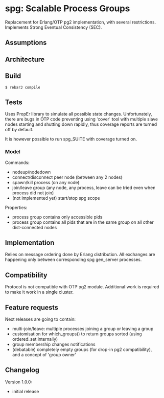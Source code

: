 spg: Scalable Process Groups
=====

Replacement for Erlang/OTP pg2 implementation, with several restrictions.
Implements Strong Eventual Consistency (SEC).

Assumptions
-----------

Architecture
------------

Build
-----

    $ rebar3 compile

Tests
-----
Uses PropEr library to simulate all possible state changes. Unfortunately, there are bugs in OTP code
preventing using 'cover' tool with multiple slave nodes starting and shutting down rapidly, thus 
coverage reports are turned off by default.

It is however possible to run spg_SUITE with coverage turned on.


### Model
Commands:
 * nodeup/nodedown
 * connect/disconnect peer node (between any 2 nodes)
 * spawn/kill process (on any node)
 * join/leave group (any node, any process, leave can be tried even when process did not join)
 * (not implemented yet) start/stop spg scope
 
Properties:
 * process group contains only accessible pids
 * process group contains all pids that are in the same 
     group on all other dist-connected nodes

Implementation
--------------
Relies on message ordering done by Erlang distribution. All exchanges are happening only between
corresponding spg gen_server processes.

Compatibility
-------------
Protocol is not compatible with OTP pg2 module. Additional work is
required to make it work in a single cluster.

Feature requests
----------------
Next releases are going to contain:
 * multi-join/leave: multiple processes joining a group or leaving a group
 * customisation for which_groups() to return groups sorted (using ordered_set internally)
 * group membership changes notifications
 * (debatable) completely empty groups (for drop-in pg2 compatibility), and a concept of 'group owner'


Changelog
---------
Version 1.0.0:
 - initial release
